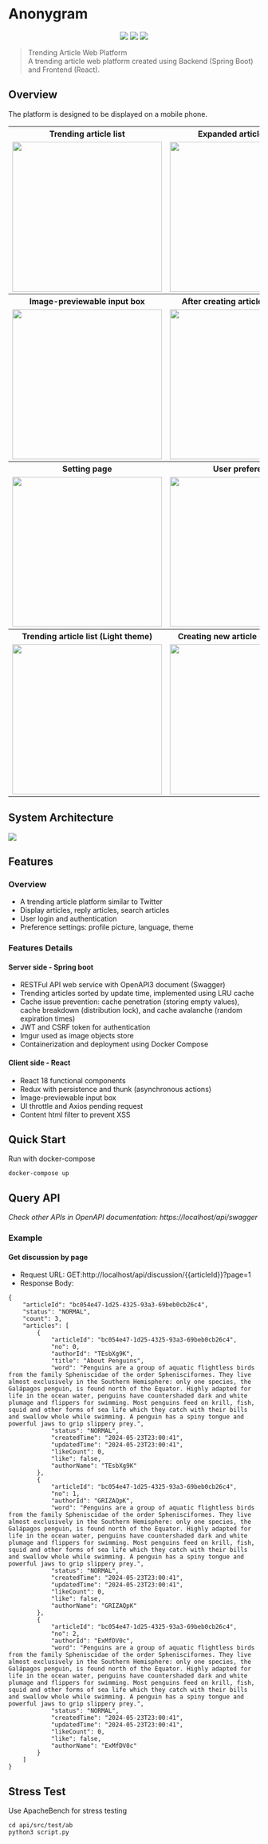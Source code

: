 # Anonygram
<p align="center">
    <img src="https://img.shields.io/badge/Spring Boot-3.1.5-green">
    <img src="https://img.shields.io/badge/React-18.2.0-blue">
    <img src="https://img.shields.io/badge/ElasticSearch-8.12.2-lightgray">
</p>

> Trending Article Web Platform  
> A trending article web platform created using Backend (Spring Boot) and Frontend (React).  

## Overview
The platform is designed to be displayed on a mobile phone.
<table>
  <tr>
    <th width="25%">Trending article list</th>
    <th width="25%">Expanded article thread</th>
    <th width="25%">Reply window</th>
    <th width="25%">Delete article</th>
  </tr>
  <tr>
    <td><img src="https://raw.githubusercontent.com/alan10607/Anonygram/docs/article4.jpg" width="300"></td>
    <td><img src="https://raw.githubusercontent.com/alan10607/Anonygram/docs/article.jpg" width="300"></td>
    <td><img src="https://raw.githubusercontent.com/alan10607/Anonygram/docs/article2.jpg" width="300"></td>
    <td><img src="https://raw.githubusercontent.com/alan10607/Anonygram/docs/article3.jpg" width="300"></td>
  </tr>
  <tr>
    <th>Image-previewable input box</th>
    <th>After creating article with image</th>
    <th>Search with keyword</th>
    <th></th>
  </tr>
  <tr>
    <td><img src="https://raw.githubusercontent.com/alan10607/Anonygram/docs/new.jpg" width="300"/></td>
    <td><img src="https://raw.githubusercontent.com/alan10607/Anonygram/docs/new2.jpg" width="300"/></td>
    <td><img src="https://raw.githubusercontent.com/alan10607/Anonygram/docs/article5.jpg" width="300"></td>
    <td></td>
  </tr>
  </tr>
      <th>Setting page</th>
      <th>User preference</th>
      <th>Login page</th>
      <th>Registration page</th>
  </tr>
  <tr>
    <td><img src="https://raw.githubusercontent.com/alan10607/Anonygram/docs/setting.jpg" width="300"></td>
    <td><img src="https://raw.githubusercontent.com/alan10607/Anonygram/docs/setting2.jpg" width="300"></td>
    <td><img src="https://raw.githubusercontent.com/alan10607/Anonygram/docs/login.jpg" width="300"/></td>
    <td><img src="https://raw.githubusercontent.com/alan10607/Anonygram/docs/login2.jpg" width="300"/></td>
  </tr>
  </tr>
      <th>Trending article list (Light theme)</th>
      <th>Creating new article (Light theme)</th>
      <th>Setting page (Light theme)</th>
      <th></th>
  </tr>
  <tr>
    <td><img src="https://raw.githubusercontent.com/alan10607/Anonygram/docs/article-light.jpg" width="300"/></td>
    <td><img src="https://raw.githubusercontent.com/alan10607/Anonygram/docs/new-light.jpg" width="300"/></td>
    <td><img src="https://raw.githubusercontent.com/alan10607/Anonygram/docs/setting-light.jpg" width="300"/></td>
    <td></td>
  </tr>
</table>


## System Architecture
<img src="https://raw.githubusercontent.com/alan10607/Anonygram/docs/system2.jpg"/>

## Features
### Overview
- A trending article platform similar to Twitter
- Display articles, reply articles, search articles
- User login and authentication
- Preference settings: profile picture, language, theme

### Features Details
#### Server side - Spring boot
- RESTFul API web service with OpenAPI3 document (Swagger) 
- Trending articles sorted by update time, implemented using LRU cache
- Cache issue prevention: cache penetration (storing empty values), cache breakdown (distribution lock), and cache avalanche (random expiration times)
- JWT and CSRF token for authentication
- Imgur used as image objects store
- Containerization and deployment using Docker Compose

#### Client side - React
- React 18 functional components
- Redux with persistence and thunk (asynchronous actions)
- Image-previewable input box
- UI throttle and Axios pending request
- Content html filter to prevent XSS

## Quick Start
Run with docker-compose
```
docker-compose up
```
## Query API
_Check other APIs in OpenAPI documentation: https://localhost/api/swagger_

### Example
#### Get discussion by page
- Request URL: GET:http://localhost/api/discussion/{{articleId}}?page=1
- Response Body:
```
{
    "articleId": "bc054e47-1d25-4325-93a3-69beb0cb26c4",
    "status": "NORMAL",
    "count": 3,
    "articles": [
        {
            "articleId": "bc054e47-1d25-4325-93a3-69beb0cb26c4",
            "no": 0,
            "authorId": "TEsbXg9K",
            "title": "About Penguins",
            "word": "Penguins are a group of aquatic flightless birds from the family Spheniscidae of the order Sphenisciformes. They live almost exclusively in the Southern Hemisphere: only one species, the Galápagos penguin, is found north of the Equator. Highly adapted for life in the ocean water, penguins have countershaded dark and white plumage and flippers for swimming. Most penguins feed on krill, fish, squid and other forms of sea life which they catch with their bills and swallow whole while swimming. A penguin has a spiny tongue and powerful jaws to grip slippery prey.",
            "status": "NORMAL",
            "createdTime": "2024-05-23T23:00:41",
            "updatedTime": "2024-05-23T23:00:41",
            "likeCount": 0,
            "like": false,
            "authorName": "TEsbXg9K"
        },
        {
            "articleId": "bc054e47-1d25-4325-93a3-69beb0cb26c4",
            "no": 1,
            "authorId": "GRIZAQpK",
            "word": "Penguins are a group of aquatic flightless birds from the family Spheniscidae of the order Sphenisciformes. They live almost exclusively in the Southern Hemisphere: only one species, the Galápagos penguin, is found north of the Equator. Highly adapted for life in the ocean water, penguins have countershaded dark and white plumage and flippers for swimming. Most penguins feed on krill, fish, squid and other forms of sea life which they catch with their bills and swallow whole while swimming. A penguin has a spiny tongue and powerful jaws to grip slippery prey.",
            "status": "NORMAL",
            "createdTime": "2024-05-23T23:00:41",
            "updatedTime": "2024-05-23T23:00:41",
            "likeCount": 0,
            "like": false,
            "authorName": "GRIZAQpK"
        },
        {
            "articleId": "bc054e47-1d25-4325-93a3-69beb0cb26c4",
            "no": 2,
            "authorId": "ExMfDV0c",
            "word": "Penguins are a group of aquatic flightless birds from the family Spheniscidae of the order Sphenisciformes. They live almost exclusively in the Southern Hemisphere: only one species, the Galápagos penguin, is found north of the Equator. Highly adapted for life in the ocean water, penguins have countershaded dark and white plumage and flippers for swimming. Most penguins feed on krill, fish, squid and other forms of sea life which they catch with their bills and swallow whole while swimming. A penguin has a spiny tongue and powerful jaws to grip slippery prey.",
            "status": "NORMAL",
            "createdTime": "2024-05-23T23:00:41",
            "updatedTime": "2024-05-23T23:00:41",
            "likeCount": 0,
            "like": false,
            "authorName": "ExMfDV0c"
        }
    ]
}
```

## Stress Test
Use ApacheBench for stress testing
```
cd api/src/test/ab
python3 script.py
```